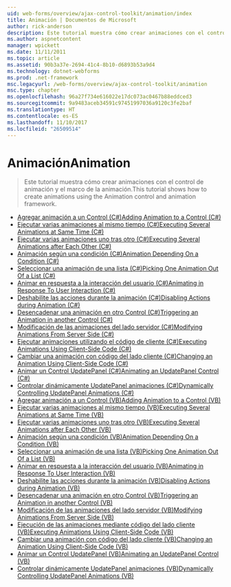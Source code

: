 ```yaml
---
uid: web-forms/overview/ajax-control-toolkit/animation/index
title: Animación | Documentos de Microsoft
author: rick-anderson
description: Este tutorial muestra cómo crear animaciones con el control de animación y el marco de la animación.
ms.author: aspnetcontent
manager: wpickett
ms.date: 11/11/2011
ms.topic: article
ms.assetid: 90b3a37e-2694-41c4-8b10-d6893b53a9d4
ms.technology: dotnet-webforms
ms.prod: .net-framework
msc.legacyurl: /web-forms/overview/ajax-control-toolkit/animation
msc.type: chapter
ms.openlocfilehash: 96a27f734e616022e17dc073ac0467b88eddced3
ms.sourcegitcommit: 9a9483aceb34591c97451997036a9120c3fe2baf
ms.translationtype: HT
ms.contentlocale: es-ES
ms.lasthandoff: 11/10/2017
ms.locfileid: "26509514"
---
```

<a name="animation"></a><span data-ttu-id="8aa35-103">Animación</span><span class="sxs-lookup"><span data-stu-id="8aa35-103">Animation</span></span>
====================
> <span data-ttu-id="8aa35-104">Este tutorial muestra cómo crear animaciones con el control de animación y el marco de la animación.</span><span class="sxs-lookup"><span data-stu-id="8aa35-104">This tutorial shows how to create animations using the Animation control and animation framework.</span></span>


- [<span data-ttu-id="8aa35-105">Agregar animación a un Control (C#)</span><span class="sxs-lookup"><span data-stu-id="8aa35-105">Adding Animation to a Control (C#)</span></span>](adding-animation-to-a-control-cs.md)
- [<span data-ttu-id="8aa35-106">Ejecutar varias animaciones al mismo tiempo (C#)</span><span class="sxs-lookup"><span data-stu-id="8aa35-106">Executing Several Animations at Same Time (C#)</span></span>](executing-several-animations-at-the-same-time-cs.md)
- [<span data-ttu-id="8aa35-107">Ejecutar varias animaciones uno tras otro (C#)</span><span class="sxs-lookup"><span data-stu-id="8aa35-107">Executing Several Animations after Each Other (C#)</span></span>](executing-several-animations-after-each-other-cs.md)
- [<span data-ttu-id="8aa35-108">Animación según una condición (C#)</span><span class="sxs-lookup"><span data-stu-id="8aa35-108">Animation Depending On a Condition (C#)</span></span>](animation-depending-on-a-condition-cs.md)
- [<span data-ttu-id="8aa35-109">Seleccionar una animación de una lista (C#)</span><span class="sxs-lookup"><span data-stu-id="8aa35-109">Picking One Animation Out Of a List (C#)</span></span>](picking-one-animation-out-of-a-list-cs.md)
- [<span data-ttu-id="8aa35-110">Animar en respuesta a la interacción del usuario (C#)</span><span class="sxs-lookup"><span data-stu-id="8aa35-110">Animating in Response To User Interaction (C#)</span></span>](animating-in-response-to-user-interaction-cs.md)
- [<span data-ttu-id="8aa35-111">Deshabilite las acciones durante la animación (C#)</span><span class="sxs-lookup"><span data-stu-id="8aa35-111">Disabling Actions during Animation (C#)</span></span>](disabling-actions-during-animation-cs.md)
- [<span data-ttu-id="8aa35-112">Desencadenar una animación en otro Control (C#)</span><span class="sxs-lookup"><span data-stu-id="8aa35-112">Triggering an Animation in another Control (C#)</span></span>](triggering-an-animation-in-another-control-cs.md)
- [<span data-ttu-id="8aa35-113">Modificación de las animaciones del lado servidor (C#)</span><span class="sxs-lookup"><span data-stu-id="8aa35-113">Modifying Animations From Server Side (C#)</span></span>](modifying-animations-from-the-server-side-cs.md)
- [<span data-ttu-id="8aa35-114">Ejecutar animaciones utilizando el código de cliente (C#)</span><span class="sxs-lookup"><span data-stu-id="8aa35-114">Executing Animations Using Client-Side Code (C#)</span></span>](executing-animations-using-client-side-code-cs.md)
- [<span data-ttu-id="8aa35-115">Cambiar una animación con código del lado cliente (C#)</span><span class="sxs-lookup"><span data-stu-id="8aa35-115">Changing an Animation Using Client-Side Code (C#)</span></span>](changing-an-animation-using-client-side-code-cs.md)
- [<span data-ttu-id="8aa35-116">Animar un Control UpdatePanel (C#)</span><span class="sxs-lookup"><span data-stu-id="8aa35-116">Animating an UpdatePanel Control (C#)</span></span>](animating-an-updatepanel-control-cs.md)
- [<span data-ttu-id="8aa35-117">Controlar dinámicamente UpdatePanel animaciones (C#)</span><span class="sxs-lookup"><span data-stu-id="8aa35-117">Dynamically Controlling UpdatePanel Animations (C#)</span></span>](dynamically-controlling-updatepanel-animations-cs.md)
- [<span data-ttu-id="8aa35-118">Agregar animación a un Control (VB)</span><span class="sxs-lookup"><span data-stu-id="8aa35-118">Adding Animation to a Control (VB)</span></span>](adding-animation-to-a-control-vb.md)
- [<span data-ttu-id="8aa35-119">Ejecutar varias animaciones al mismo tiempo (VB)</span><span class="sxs-lookup"><span data-stu-id="8aa35-119">Executing Several Animations at Same Time (VB)</span></span>](executing-several-animations-at-the-same-time-vb.md)
- [<span data-ttu-id="8aa35-120">Ejecutar varias animaciones uno tras otro (VB)</span><span class="sxs-lookup"><span data-stu-id="8aa35-120">Executing Several Animations after Each Other (VB)</span></span>](executing-several-animations-after-each-other-vb.md)
- [<span data-ttu-id="8aa35-121">Animación según una condición (VB)</span><span class="sxs-lookup"><span data-stu-id="8aa35-121">Animation Depending On a Condition (VB)</span></span>](animation-depending-on-a-condition-vb.md)
- [<span data-ttu-id="8aa35-122">Seleccionar una animación de una lista (VB)</span><span class="sxs-lookup"><span data-stu-id="8aa35-122">Picking One Animation Out Of a List (VB)</span></span>](picking-one-animation-out-of-a-list-vb.md)
- [<span data-ttu-id="8aa35-123">Animar en respuesta a la interacción del usuario (VB)</span><span class="sxs-lookup"><span data-stu-id="8aa35-123">Animating in Response To User Interaction (VB)</span></span>](animating-in-response-to-user-interaction-vb.md)
- [<span data-ttu-id="8aa35-124">Deshabilite las acciones durante la animación (VB)</span><span class="sxs-lookup"><span data-stu-id="8aa35-124">Disabling Actions during Animation (VB)</span></span>](disabling-actions-during-animation-vb.md)
- [<span data-ttu-id="8aa35-125">Desencadenar una animación en otro Control (VB)</span><span class="sxs-lookup"><span data-stu-id="8aa35-125">Triggering an Animation in another Control (VB)</span></span>](triggering-an-animation-in-another-control-vb.md)
- [<span data-ttu-id="8aa35-126">Modificación de las animaciones del lado servidor (VB)</span><span class="sxs-lookup"><span data-stu-id="8aa35-126">Modifying Animations From Server Side (VB)</span></span>](modifying-animations-from-the-server-side-vb.md)
- [<span data-ttu-id="8aa35-127">Ejecución de las animaciones mediante código del lado cliente (VB)</span><span class="sxs-lookup"><span data-stu-id="8aa35-127">Executing Animations Using Client-Side Code (VB)</span></span>](executing-animations-using-client-side-code-vb.md)
- [<span data-ttu-id="8aa35-128">Cambiar una animación con código del lado cliente (VB)</span><span class="sxs-lookup"><span data-stu-id="8aa35-128">Changing an Animation Using Client-Side Code (VB)</span></span>](changing-an-animation-using-client-side-code-vb.md)
- [<span data-ttu-id="8aa35-129">Animar un Control UpdatePanel (VB)</span><span class="sxs-lookup"><span data-stu-id="8aa35-129">Animating an UpdatePanel Control (VB)</span></span>](animating-an-updatepanel-control-vb.md)
- [<span data-ttu-id="8aa35-130">Controlar dinámicamente UpdatePanel animaciones (VB)</span><span class="sxs-lookup"><span data-stu-id="8aa35-130">Dynamically Controlling UpdatePanel Animations (VB)</span></span>](dynamically-controlling-updatepanel-animations-vb.md)
